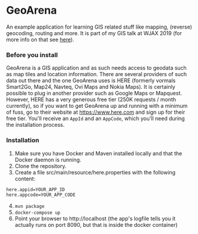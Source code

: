 # GeoArena
An example application for learning GIS related stuff like mapping, (reverse) geocoding, routing and more. 
It is part of my GIS talk at WJAX 2019 (for more info on that see [here](https://jax.de/web-development-javascript/geographie-geometrie-und-der-ganze-rest-warum-die-erde-doch-flach-ist)).

### Before you install
GeoArena is a GIS application and as such needs access to geodata such as map tiles and location information. There are several providers of such data out there and the one GeoArena uses is HERE (formerly vormals Smart2Go, Map24, Navteq, Ovi Maps and Nokia Maps). It is certainly possible to plug in another provider such as Google Maps or Mapquest. However, HERE has a very generous free tier (250K requests / month currently), so if you want to get GeoArena up and running with a minimum of fuss, go to their website at https://www.here.com and sign up for their free tier. You'll receive an `AppId` and an `AppCode`, which you'll need during the installation process.

### Installation
1. Make sure you have Docker and Maven installed locally and that the Docker daemon is running.
2. Clone the repository.
3. Create a file src/main/resource/here.properties with the following content:
```
here.appid=YOUR_APP_ID
here.appcode=YOUR_APP_CODE
```
4. `mvn package`
5. `docker-compose up`
6. Point your browser to http://localhost (the app's logfile tells you it actually runs on port 8090, but that is inside the docker container)
